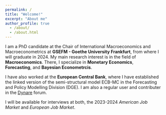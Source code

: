 ```yaml
---
permalink: /
title: "Welcome!"
excerpt: "About me"
author_profile: true
  - /about/
  - /about.html
---
```


I am a PhD candidate at the Chair of International Macroeconomics and Macroeconometrics at **GSEFM - Goethe University Frankfurt**, from where I will graduate in 2024.
My main research interest is in the field of **Macroeconomics**. There, I specialize in **Monetary Economics**, **Forecasting**, and **Bayesian Econometrcis**.

I have also worked at the **European Central Bank**, where I have established the linked version of the semi-structural model ECB-MC in the Forecasting and Policy Modelling Division (DGE). I am also a regular user and contributer in the [Dynare](https://forum.dynare.org/u/DoubleBass/summary) forum.

I will be available for interviews at both, the 2023-2024 *American Job Market* and *European Job Market*.





